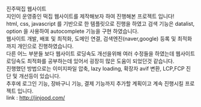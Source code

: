 진주떡집 웹사이트<br>
지인이 운영중인 떡집 웹사이트를 제작해보자 하여 진행해본 프로젝트 입니다!<br>
html, css, javascript 를 기반으로 한 템플릿으로 진행을 하였고 검색 기능은 datalist, option 을 사용하여 autocomplete 기능을 구현 하였습니다.<br>
웹사이트 개발, 배포 및 최적화, 도메인 연결, 검색엔진(naver,google) 등록 및 최적화까지 개인으로 진행하였습니다.<br>
다른 어느 부분들 보다 웹사이트 로딩속도 개선을위해 여러 수정들을 하였는데 웹사이트 로딩속도 최적화를 공부하는데 있어서 굉장히 많은 도움이 되었던것 같습니다.<br>
진행했던 방법으로는 이미지파일 압축, lazy loading, 확장자 avif 변환, LCP,FCP 진단 및 개선등이 있습니다.<br>
추후에 로그인 기능, 장바구니 기능, 결제 기능까지 추가할 계획이고 계속 진행시킬 프로젝트 입니다.<br>
link : http://jinjood.com/